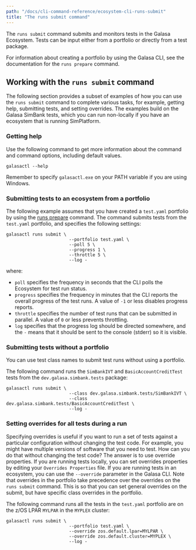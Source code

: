 ```yaml
---
path: "/docs/cli-command-reference/ecosystem-cli-runs-submit"
title: "The runs submit command"
---
```


The `runs submit` command submits and monitors tests in the Galasa Ecosystem.  Tests can be input either from a portfolio or directly from a test package. 

For information about creating a portfolio by using the Galasa CLI, see the documentation for the `runs prepare` command.

## Working with the `runs submit` command

The following section provides a subset of examples of how you can use the `runs submit` command to complete various tasks, for example, getting help, submitting tests, and setting overrides. The examples build on the Galasa SimBank tests, which you can run non-locally if you have an ecosystem that is running SimPlatform.

### Getting help

Use the following command to get more information about the command and command options, including default values.

```
galasactl --help
```

Remember to specify `galasactl.exe` on your PATH variable if you are using Windows.

### Submitting tests to an ecosystem from a portfolio

The following example assumes that you have created a `test.yaml` portfolio by using the [runs prepare](./ecosystem-cli-runs-prepare) command. The command submits tests from the `test.yaml` portfolio, and specifies the following settings: 

```
galasactl runs submit \
                        --portfolio test.yaml \ 
                        --poll 5 \
                        --progress 1 \
                        --throttle 5 \
                        --log -
```
where: 
- `poll` specifies the frequency in seconds that the CLI polls the Ecosystem for test run status. 
- `progress` specifies the frequency in minutes that the CLI reports the overall progress of the test runs. A value of  `-1` or less disables progress reports.
- `throttle` specifies the number of test runs that can be submitted in parallel. A value of `0` or less  prevents throttling.
- `log` specifies that the progress log should be directed somewhere, and the `-` means that it should be sent to the console (stderr) so it is visible.



### Submitting tests without a portfolio

You can use test class names to submit test runs without using a portfolio.

The following command runs the `SimBankIVT` and `BasicAccountCreditTest` tests from the  `dev.galasa.simbank.tests` package: 

```
galasactl runs submit \
                        --class dev.galasa.simbank.tests/SimBankIVT \
                        --class dev.galasa.simbank.tests/BasicAccountCreditTest \
                        --log -
```


### Setting overrides for all tests during a run

Specifying overrides is useful if you want to run a set of tests against a particular configuration without changing the test code. For example, you might have multiple versions of software that you need to test. How can you do that without changing the test code? The answer is to use override properties. If you are running tests locally, you can set overrides properties by editing your `Overrides Properties` file. If you are running tests in an ecosystem, you can use the `--override` parameter in the Galasa CLI. Note that overrides in the portfolio take precedence over the overrides on the `runs submit` command. This is so that you can set general overrides on the submit, but have specific class overrides in the portfolio. 

The following command runs all the tests in the `test.yaml` portfolio are on the z/OS LPAR `MYLPAR` in the `MYPLEX` cluster:

```
galasactl runs submit \
                        --portfolio test.yaml \
                        --override zos.default.lpar=MYLPAR \
                        --override zos.default.cluster=MYPLEX \
                        --log -
```

